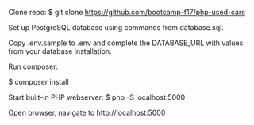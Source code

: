 Clone repo:
$ git clone https://github.com/bootcamp-f17/php-used-cars

Set up PostgreSQL database using commands from database.sql.

Copy .env.sample to .env and complete the DATABASE_URL with values from your database installation.

Run composer:

$ composer install

Start built-in PHP webserver:
$ php -S localhost:5000

Open browser, navigate to http://localhost:5000